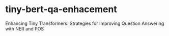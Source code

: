 # tiny-bert-qa-enhacement
Enhancing Tiny Transformers: Strategies for Improving Question Answering with NER and POS
